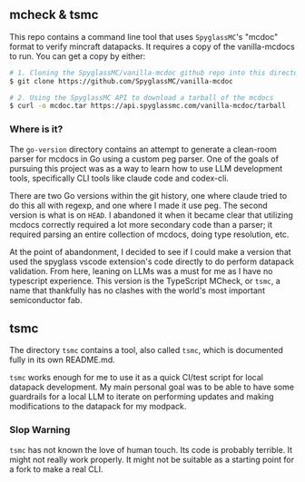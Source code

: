 ## mcheck & tsmc

This repo contains a command line tool that uses `SpyglassMC`'s "mcdoc" format to verify mincraft datapacks. It requires
a copy of the vanilla-mcdocs to run. You can get a copy by either:

```sh
# 1. Cloning the SpyglassMC/vanilla-mcdoc github repo into this directory
$ git clone https://github.com/SpyglassMC/vanilla-mcdoc

# 2. Using the SpyglassMC API to download a tarball of the mcdocs
$ curl -o mcdoc.tar https://api.spyglassmc.com/vanilla-mcdoc/tarball
```

### Where is it?

The `go-version` directory contains an attempt to generate a clean-room parser for mcdocs in Go using a custom peg parser.
One of the goals of pursuing this project was as a way to learn how to use LLM development tools, specifically CLI tools like
claude code and codex-cli.

There are two Go versions within the git history, one where claude tried to do this all with regexp, and one where I made it
use peg. The second version is what is on `HEAD`. I abandoned it when it became clear that utilizing mcdocs correctly
required a lot more secondary code than a parser; it required parsing an entire collection of mcdocs, doing type resolution,
etc.

At the point of abandonment, I decided to see if I could make a version that used the spyglass vscode extension's code
directly to do perform datapack validation. From here, leaning on LLMs was a must for me as I have no typescript experience.
This version is the TypeScript MCheck, or `tsmc`, a name that thankfully has no clashes with the world's most important
semiconductor fab.

## tsmc

The directory `tsmc` contains a tool, also called `tsmc`, which is documented fully in its own README.md.

`tsmc` works enough for me to use it as a quick CI/test script for local datapack development. My main personal goal was to
be able to have some guardrails for a local LLM to iterate on performing updates and making modifications to the datapack for
my modpack.

### Slop Warning

`tsmc` has not known the love of human touch. Its code is probably terrible. It might not really work properly. It might not be
suitable as a starting point for a fork to make a real CLI.
